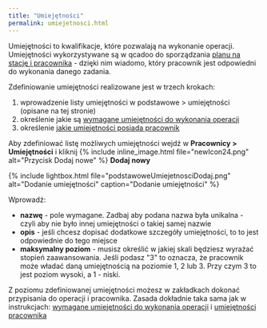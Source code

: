 ```yaml
---
title: "Umiejętności"
permalink: umiejetnosci.html 
---
```


Umiejętności to kwalifikacje, które pozwalają na wykonanie operacji. Umiejętności wykorzystywane są w qcadoo do sporządzania [planu na stację i pracownika](/plan-na-stacje-robocza-i-pracownika) - dzięki nim wiadomo, który pracownik jest odpowiedni do wykonania danego zadania. 

Zdefiniowanie umiejętności realizowane jest w trzech krokach:
1. wprowadzenie listy umiejętności w podstawowe > umiejętności (opisane na tej stronie)
2. określenie jakie są [wymagane umiejętności do wykonania operacji](/wymagane-umiejetnosci-operacji)
3. określenie [jakie umiejętności posiada pracownik](/pracownicy.html#jak-przypisać-do-pracownika-posiadane-umiejętności)


Aby zdefiniować listę możliwych umiejętności wejdź w **Pracownicy > Umiejętności** i kliknij {% include inline_image.html file="newIcon24.png" alt="Przycisk Dodaj nowe" %} **Dodaj nowy** 

{% include lightbox.html file="podstawoweUmiejetnosciDodaj.png" alt="Dodanie umiejętności" caption="Dodanie umiejętności" %}  

Wprowadź:
- **nazwę** - pole wymagane. Zadbaj aby podana nazwa była unikalna - czyli aby nie było innej umiejętności o takiej samej nazwie
- **opis** - jeśli chcesz dopisać dodatkowe szczegóły umiejętności, to to jest odpowiednie do tego miejsce
- **maksymalny poziom** - musisz określić w jakiej skali będziesz wyrażać stopień zaawansowania. Jeśli podasz "3" to oznacza, że pracownik może władać daną umiejętnością na poziomie 1, 2 lub 3. Przy czym 3 to jest poziom wysoki, a 1 - niski. 

Z poziomu zdefiniowanej umiejętności możesz w zakładkach dokonać przypisania do operacji i pracownika. Zasada dokładnie taka sama jak w instrukcjach: [wymagane umiejętności do wykonania operacji](/wymagane-umiejetnosci-operacji) i [ umiejętności pracownika](/pracownicy.html#jak-przypisać-do-pracownika-posiadane-umiejętności)
